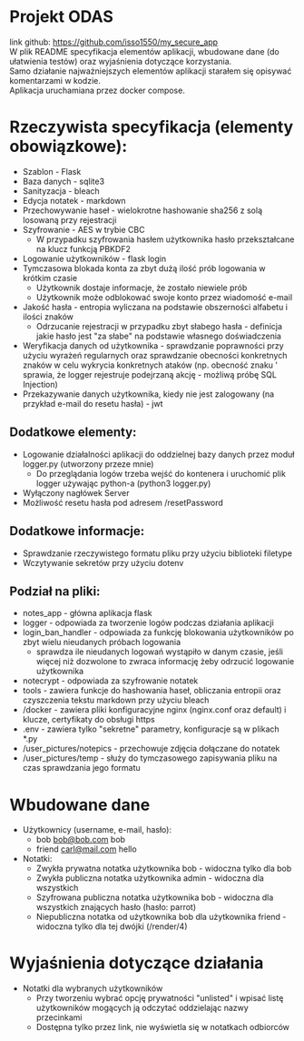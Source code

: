 # Projekt ODAS
link github: https://github.com/isso1550/my_secure_app<br>
W plik README specyfikacja elementów aplikacji, wbudowane dane (do ułatwienia testów) oraz wyjaśnienia dotyczące korzystania. <br>
Samo działanie najważniejszych elementów aplikacji starałem się opisywać komentarzami w kodzie.<br>
Aplikacja uruchamiana przez docker compose.
# Rzeczywista specyfikacja (elementy obowiązkowe):
* Szablon - Flask
* Baza danych - sqlite3
* Sanityzacja - bleach
* Edycja notatek - markdown
* Przechowywanie haseł - wielokrotne hashowanie sha256 z solą losowaną przy rejestracji
* Szyfrowanie - AES w trybie CBC
    * W przypadku szyfrowania hasłem użytkownika hasło przekształcane na klucz funkcją PBKDF2
* Logowanie użytkowników - flask login
* Tymczasowa blokada konta za zbyt dużą ilość prób logowania w krótkim czasie
    * Użytkownik dostaje informacje, że zostało niewiele prób 
    * Użytkownik może odblokować swoje konto przez wiadomość e-mail
* Jakość hasła - entropia wyliczana na podstawie obszerności alfabetu i ilości znaków
    * Odrzucanie rejestracji w przypadku zbyt słabego hasła - definicja jakie hasło jest "za słabe" na podstawie własnego doświadczenia
* Weryfikacja danych od użytkownika - sprawdzanie poprawności przy użyciu wyrażeń regularnych oraz sprawdzanie obecności konkretnych znaków w celu wykrycia konkretnych ataków (np. obecność znaku ' sprawia, że logger rejestruje podejrzaną akcję - możliwą próbę SQL Injection)
* Przekazywanie danych użytkownika, kiedy nie jest zalogowany (na przykład e-mail do resetu hasła) - jwt

## Dodatkowe elementy:
* Logowanie działalności aplikacji do oddzielnej bazy danych przez moduł logger.py (utworzony przeze mnie)
    * Do przeglądania logów trzeba wejść do kontenera i uruchomić plik logger używając python-a (python3 logger.py)
* Wyłączony nagłówek Server
* Możliwość resetu hasła pod adresem /resetPassword

## Dodatkowe informacje:
* Sprawdzanie rzeczywistego formatu pliku przy użyciu biblioteki filetype
* Wczytywanie sekretów przy użyciu dotenv

## Podział na pliki:
* notes_app - główna aplikacja flask
* logger - odpowiada za tworzenie logów podczas działania aplikacji
* login_ban_handler - odpowiada za funkcję blokowania użytkowników po zbyt wielu nieudanych próbach logowania
    * sprawdza ile nieudanych logowań wystąpiło w danym czasie, jeśli więcej niż dozwolone to zwraca informację żeby odrzucić logowanie użytkownika
* notecrypt - odpowiada za szyfrowanie notatek 
* tools - zawiera funkcje do hashowania haseł, obliczania entropii oraz czyszczenia tekstu markdown przy użyciu bleach
* /docker - zawiera pliki konfiguracyjne nginx (nginx.conf oraz default) i klucze, certyfikaty do obsługi https
* .env - zawiera tylko "sekretne" parametry, konfiguracje są w plikach *.py
* /user_pictures/notepics - przechowuje zdjęcia dołączane do notatek
* /user_pictures/temp - służy do tymczasowego zapisywania pliku na czas sprawdzania jego formatu<br>

# Wbudowane dane
* Użytkownicy (username, e-mail, hasło):
    * bob bob@bob.com   bob
    * friend carl@mail.com  hello
* Notatki:
    * Zwykła prywatna notatka użytkownika bob - widoczna tylko dla bob
    * Zwykła publiczna notatka użytkownika admin - widoczna dla wszystkich
    * Szyfrowana publiczna notatka użytkownika bob - widoczna dla wszystkich znających hasło (hasło: parrot)
    * Niepubliczna notatka od użytkownika bob dla użytkownika friend - widoczna tylko dla tej dwójki (/render/4)

# Wyjaśnienia dotyczące działania
* Notatki dla wybranych użytkowników
    * Przy tworzeniu wybrać opcję prywatności "unlisted" i wpisać listę użytkowników mogących ją odczytać oddzielając nazwy przecinkami
    * Dostępna tylko przez link, nie wyświetla się w notatkach odbiorców

